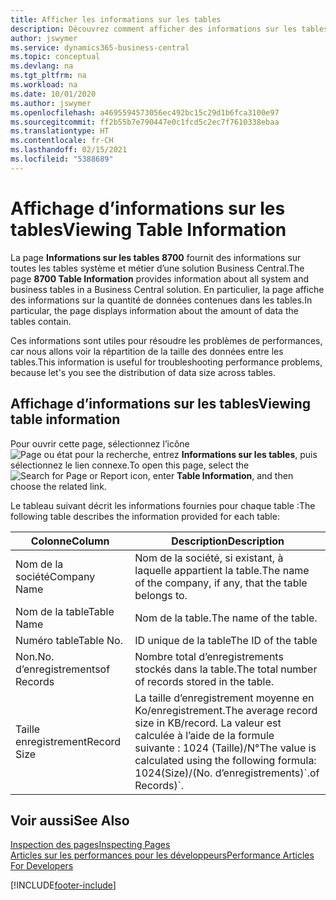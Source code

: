 ```yaml
---
title: Afficher les informations sur les tables
description: Découvrez comment afficher des informations sur les tables de base de données directement depuis l’interface client de Business Central.
author: jswymer
ms.service: dynamics365-business-central
ms.topic: conceptual
ms.devlang: na
ms.tgt_pltfrm: na
ms.workload: na
ms.date: 10/01/2020
ms.author: jswymer
ms.openlocfilehash: a4695594573056ec492bc15c29d1b6fca3100e97
ms.sourcegitcommit: ff2b55b7e790447e0c1fcd5c2ec7f7610338ebaa
ms.translationtype: HT
ms.contentlocale: fr-CH
ms.lasthandoff: 02/15/2021
ms.locfileid: "5388689"
---
```

# <a name="viewing-table-information"></a><span data-ttu-id="2be24-103">Affichage d’informations sur les tables</span><span class="sxs-lookup"><span data-stu-id="2be24-103">Viewing Table Information</span></span>

<span data-ttu-id="2be24-104">La page **Informations sur les tables 8700** fournit des informations sur toutes les tables système et métier d’une solution Business Central.</span><span class="sxs-lookup"><span data-stu-id="2be24-104">The page **8700 Table Information** provides information about all system and business tables in a Business Central solution.</span></span> <span data-ttu-id="2be24-105">En particulier, la page affiche des informations sur la quantité de données contenues dans les tables.</span><span class="sxs-lookup"><span data-stu-id="2be24-105">In particular, the page displays information about the amount of data the tables contain.</span></span>

<span data-ttu-id="2be24-106">Ces informations sont utiles pour résoudre les problèmes de performances, car nous allons voir la répartition de la taille des données entre les tables.</span><span class="sxs-lookup"><span data-stu-id="2be24-106">This information is useful for troubleshooting performance problems, because let's you see the distribution of data size across tables.</span></span>

## <a name="viewing-table-information"></a><span data-ttu-id="2be24-107">Affichage d’informations sur les tables</span><span class="sxs-lookup"><span data-stu-id="2be24-107">Viewing table information</span></span>

<span data-ttu-id="2be24-108">Pour ouvrir cette page, sélectionnez l’icône ![Page ou état pour la recherche](media/ui-search/search_small.png "Icône Page ou état pour la recherche"), entrez **Informations sur les tables**, puis sélectionnez le lien connexe.</span><span class="sxs-lookup"><span data-stu-id="2be24-108">To open this page, select the ![Search for Page or Report](media/ui-search/search_small.png "Search for Page or Report icon") icon, enter **Table Information**, and then choose the related link.</span></span>

<span data-ttu-id="2be24-109">Le tableau suivant décrit les informations fournies pour chaque table :</span><span class="sxs-lookup"><span data-stu-id="2be24-109">The following table describes the information provided for each table:</span></span>

|<span data-ttu-id="2be24-110">Colonne</span><span class="sxs-lookup"><span data-stu-id="2be24-110">Column</span></span>|<span data-ttu-id="2be24-111">Description</span><span class="sxs-lookup"><span data-stu-id="2be24-111">Description</span></span>|
|------|-----------|
|<span data-ttu-id="2be24-112">Nom de la société</span><span class="sxs-lookup"><span data-stu-id="2be24-112">Company Name</span></span>|<span data-ttu-id="2be24-113">Nom de la société, si existant, à laquelle appartient la table.</span><span class="sxs-lookup"><span data-stu-id="2be24-113">The name of the company, if any, that the table belongs to.</span></span>|
|<span data-ttu-id="2be24-114">Nom de la table</span><span class="sxs-lookup"><span data-stu-id="2be24-114">Table Name</span></span>|<span data-ttu-id="2be24-115">Nom de la table.</span><span class="sxs-lookup"><span data-stu-id="2be24-115">The name of the table.</span></span>|
|<span data-ttu-id="2be24-116">Numéro table</span><span class="sxs-lookup"><span data-stu-id="2be24-116">Table No.</span></span>|<span data-ttu-id="2be24-117">ID unique de la table</span><span class="sxs-lookup"><span data-stu-id="2be24-117">The ID of the table</span></span>|
|<span data-ttu-id="2be24-118">Non.</span><span class="sxs-lookup"><span data-stu-id="2be24-118">No.</span></span> <span data-ttu-id="2be24-119">d’enregistrements</span><span class="sxs-lookup"><span data-stu-id="2be24-119">of Records</span></span>|<span data-ttu-id="2be24-120">Nombre total d’enregistrements stockés dans la table.</span><span class="sxs-lookup"><span data-stu-id="2be24-120">The total number of records stored in the table.</span></span>|
|<span data-ttu-id="2be24-121">Taille enregistrement</span><span class="sxs-lookup"><span data-stu-id="2be24-121">Record Size</span></span>|<span data-ttu-id="2be24-122">La taille d’enregistrement moyenne en Ko/enregistrement.</span><span class="sxs-lookup"><span data-stu-id="2be24-122">The average record size in KB/record.</span></span> <span data-ttu-id="2be24-123">La valeur est calculée à l’aide de la formule suivante : 1024 (Taille)/N°</span><span class="sxs-lookup"><span data-stu-id="2be24-123">The value is calculated using the following formula: 1024(Size)/(No.</span></span> <span data-ttu-id="2be24-124">d’enregistrements)\`.</span><span class="sxs-lookup"><span data-stu-id="2be24-124">of Records)\`.</span></span> |

## <a name="see-also"></a><span data-ttu-id="2be24-125">Voir aussi</span><span class="sxs-lookup"><span data-stu-id="2be24-125">See Also</span></span>

[<span data-ttu-id="2be24-126">Inspection des pages</span><span class="sxs-lookup"><span data-stu-id="2be24-126">Inspecting Pages</span></span>](across-inspect-page.md)  
[<span data-ttu-id="2be24-127">Articles sur les performances pour les développeurs</span><span class="sxs-lookup"><span data-stu-id="2be24-127">Performance Articles For Developers</span></span>](/dynamics365/business-central/dev-itpro/performance/performance-developer)  


[!INCLUDE[footer-include](includes/footer-banner.md)]